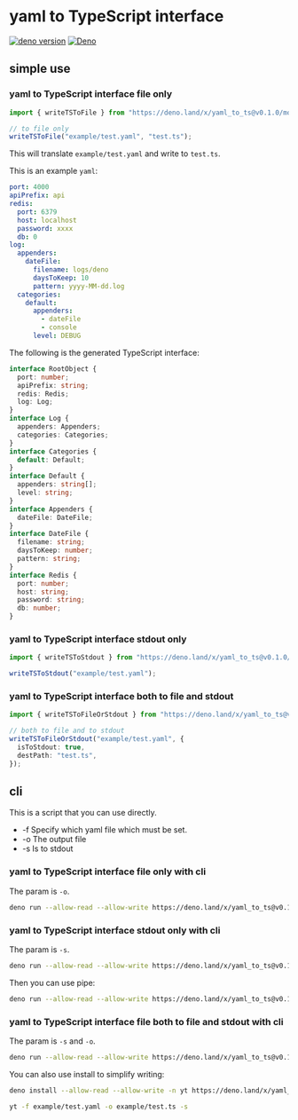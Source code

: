 # yaml to TypeScript interface

[![deno version](https://img.shields.io/badge/deno-^1.29.0-blue?logo=deno)](https://github.com/denoland/deno)
[![Deno](https://github.com/jiawei397/deno-oak-nest/actions/workflows/deno.yml/badge.svg)](https://github.com/jiawei397/deno-oak-nest/actions/workflows/deno.yml)

## simple use

### yaml to TypeScript interface file only

```ts
import { writeTSToFile } from "https://deno.land/x/yaml_to_ts@v0.1.0/mod.ts";

// to file only
writeTSToFile("example/test.yaml", "test.ts");
```

This will translate `example/test.yaml` and write to `test.ts`.

This is an example `yaml`:

```yaml
port: 4000
apiPrefix: api
redis:
  port: 6379
  host: localhost
  password: xxxx
  db: 0
log:
  appenders:
    dateFile:
      filename: logs/deno
      daysToKeep: 10
      pattern: yyyy-MM-dd.log
  categories:
    default:
      appenders:
        - dateFile
        - console
      level: DEBUG
```

The following is the generated TypeScript interface:

```ts
interface RootObject {
  port: number;
  apiPrefix: string;
  redis: Redis;
  log: Log;
}
interface Log {
  appenders: Appenders;
  categories: Categories;
}
interface Categories {
  default: Default;
}
interface Default {
  appenders: string[];
  level: string;
}
interface Appenders {
  dateFile: DateFile;
}
interface DateFile {
  filename: string;
  daysToKeep: number;
  pattern: string;
}
interface Redis {
  port: number;
  host: string;
  password: string;
  db: number;
}
```

### yaml to TypeScript interface stdout only

```ts
import { writeTSToStdout } from "https://deno.land/x/yaml_to_ts@v0.1.0/mod.ts";

writeTSToStdout("example/test.yaml");
```

### yaml to TypeScript interface both to file and stdout

```ts
import { writeTSToFileOrStdout } from "https://deno.land/x/yaml_to_ts@v0.1.0/mod.ts";

// both to file and to stdout
writeTSToFileOrStdout("example/test.yaml", {
  isToStdout: true,
  destPath: "test.ts",
});
```

## cli

This is a script that you can use directly.

- -f Specify which yaml file which must be set.
- -o The output file
- -s Is to stdout

### yaml to TypeScript interface file only with cli

The param is `-o`.

```bash
deno run --allow-read --allow-write https://deno.land/x/yaml_to_ts@v0.1.0/cli.ts -f example/test.yaml -o example/test.ts
```

### yaml to TypeScript interface stdout only with cli

The param is `-s`.

```bash
deno run --allow-read --allow-write https://deno.land/x/yaml_to_ts@v0.1.0/cli.ts -f example/test.yaml -s
```

Then you can use pipe:

```bash
deno run --allow-read --allow-write https://deno.land/x/yaml_to_ts@v0.1.0/cli.ts -f example/test.yaml -s > aa.ts
```

### yaml to TypeScript interface file both to file and stdout with cli

The param is `-s` and `-o`.

```bash
deno run --allow-read --allow-write https://deno.land/x/yaml_to_ts@v0.1.0/cli.ts -f example/test.yaml -o example/test.ts -s
```

You can also use install to simplify writing:

```bash
deno install --allow-read --allow-write -n yt https://deno.land/x/yaml_to_ts@v0.1.0/cli.ts 

yt -f example/test.yaml -o example/test.ts -s
```
